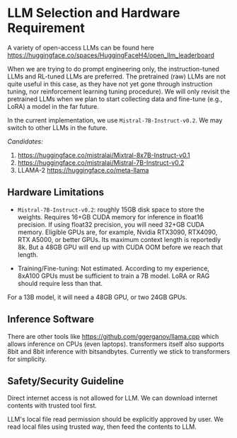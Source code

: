 # LLM Selection and Hardware Requirement

A variety of open-access LLMs can be found here https://huggingface.co/spaces/HuggingFaceH4/open_llm_leaderboard

When we are trying to do prompt engineering only, the instruction-tuned LLMs and RL-tuned LLMs are preferred.
The pretrained (raw) LLMs are not quite useful in this case, as they have not yet gone through instruction tuning, nor reinforcement learning tuning procedure).
We will only revisit the pretrained LLMs when we plan to start collecting data and fine-tune (e.g., LoRA) a model in the far future.

In the current implementation, we use `Mistral-7B-Instruct-v0.2`.
We may switch to other LLMs in the future.

*Candidates:*

1. https://huggingface.co/mistralai/Mixtral-8x7B-Instruct-v0.1
1. https://huggingface.co/mistralai/Mistral-7B-Instruct-v0.2
1. LLAMA-2 https://huggingface.co/meta-llama


## Hardware Limitations

* `Mistral-7B-Instruct-v0.2`: roughly 15GB disk space to store the weights.
Requires 16+GB CUDA memory for inference in float16 precision.
If using float32 precision, you will need 32+GB CUDA memory.
Eligible GPUs are, for example, Nvidia RTX3090, RTX4090, RTX A5000, or better GPUs.
Its maximum context length is reportedly 8k. But a 48GB GPU will end up with CUDA OOM before we reach that length.

* Training/Fine-tuning:
Not estimated. According to my experience, 8xA100 GPUs must be sufficient to
train a 7B model.  LoRA or RAG should require less than that.

For a 13B model, it will need a 48GB GPU, or two 24GB GPUs.

## Inference Software

There are other tools like https://github.com/ggerganov/llama.cpp
which allows inference on CPUs (even laptops). 
transformers itself also supports 8bit and 8bit inference with bitsandbytes.
Currently we stick to transformers for simplicity.

## Safety/Security Guideline

Direct internet access is not allowed for LLM.
We can download internet contents with trusted tool first.

LLM's local file read permission should be explicitly approved by user.
We read local files using trusted way, then feed the contents to LLM.
